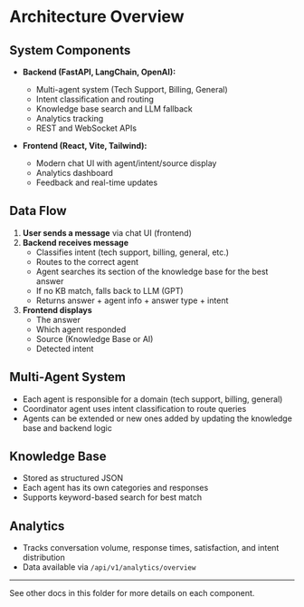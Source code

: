 # Architecture Overview

## System Components

- **Backend (FastAPI, LangChain, OpenAI):**

  - Multi-agent system (Tech Support, Billing, General)
  - Intent classification and routing
  - Knowledge base search and LLM fallback
  - Analytics tracking
  - REST and WebSocket APIs

- **Frontend (React, Vite, Tailwind):**
  - Modern chat UI with agent/intent/source display
  - Analytics dashboard
  - Feedback and real-time updates

## Data Flow

1. **User sends a message** via chat UI (frontend)
2. **Backend receives message**
   - Classifies intent (tech support, billing, general, etc.)
   - Routes to the correct agent
   - Agent searches its section of the knowledge base for the best answer
   - If no KB match, falls back to LLM (GPT)
   - Returns answer + agent info + answer type + intent
3. **Frontend displays**
   - The answer
   - Which agent responded
   - Source (Knowledge Base or AI)
   - Detected intent

## Multi-Agent System

- Each agent is responsible for a domain (tech support, billing, general)
- Coordinator agent uses intent classification to route queries
- Agents can be extended or new ones added by updating the knowledge base and backend logic

## Knowledge Base

- Stored as structured JSON
- Each agent has its own categories and responses
- Supports keyword-based search for best match

## Analytics

- Tracks conversation volume, response times, satisfaction, and intent distribution
- Data available via `/api/v1/analytics/overview`

---

See other docs in this folder for more details on each component.
